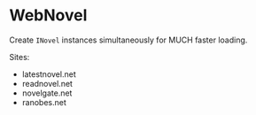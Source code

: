 # WebNovel
Create `INovel` instances simultaneously for MUCH faster loading.

Sites:
* latestnovel.net
* readnovel.net
* novelgate.net
* ranobes.net
